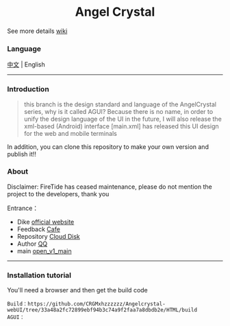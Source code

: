 <h1 align="center">Angel Crystal</h1>

See more details
[wiki](https://github.com/CRGMxhzzzzzz/Angelcrystal-webUI/wiki)

### Language

[中文](./README.md) | English

----

### Introduction

> this branch is the design standard and language of the AngelCrystal series, why is it called AGUI? Because there is no name, in order to unify the design language of the UI in the future, I will also release the xml-based (Android) interface [main.xml] has released this UI design for the web and mobile terminals

In addition, you can clone this repository to make your own version and publish it!!

### About

Disclaimer: FireTide has ceased maintenance, please do not mention the project to the developers, thank you

Entrance：

* Dike [official website](https://angelcrystal-code.mysxl.cn)
* Feedback [Cafe](https://pd.qq.com/s/a6g5xr5bg?b=5)
* Repository [Cloud Disk](https://www.123865.com/s/YNr5Vv-nMebd)
* Author [QQ](https://qm.qq.com/q/lXDyWCMaOs)
* main [open_v1_main](https://github.com/CRGMxhzzzzzz/Angelcrystal-webUI/)

----

### Installation tutorial

You'll need a browser and then get the build code

    Build：https://github.com/CRGMxhzzzzzz/Angelcrystal-webUI/tree/33a48a2fc72899ebf94b3c74a9f2faa7a8dbdb2e/HTML/build
    AGUI：
